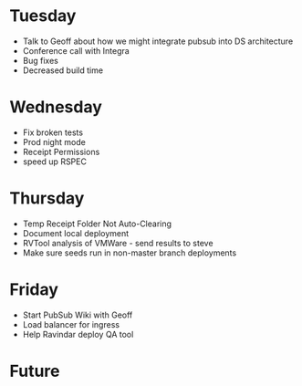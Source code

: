 # Tuesday

- Talk to Geoff about how we might integrate pubsub into DS architecture
- Conference call with Integra
- Bug fixes
- Decreased build time

# Wednesday

- Fix broken tests
- Prod night mode
- Receipt Permissions
- speed up RSPEC

# Thursday

- Temp Receipt Folder Not Auto-Clearing
- Document local deployment
- RVTool analysis of VMWare - send results to steve
- Make sure seeds run in non-master branch deployments

# Friday

- Start PubSub Wiki with Geoff
- Load balancer for ingress
- Help Ravindar deploy QA tool

# Future
